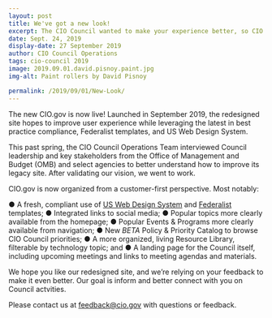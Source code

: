 ```yaml
---
layout: post
title: We've got a new look!
excerpt: The CIO Council wanted to make your experience better, so CIO.gov has a new look and feel. Take a look around. Explore our new features. Read more about how we worked to better meet your needs.
date: Sept. 24, 2019
display-date: 27 September 2019
author: CIO Council Operations
tags: cio-council 2019
image: 2019.09.01.david.pisnoy.paint.jpg
img-alt: Paint rollers by David Pisnoy

permalink: /2019/09/01/New-Look/
---
```


The new CIO.gov is now live! Launched in September 2019, the redesigned site hopes to improve user experience while leveraging the latest in best practice compliance, Federalist templates, and US Web Design System.

This past spring, the CIO Council Operations Team interviewed Council leadership and key stakeholders from the Office of Management and Budget (OMB) and select agencies to better understand how to improve its legacy site. After validating our vision, we went to work.

CIO.gov is now organized from a customer-first perspective. Most notably:

●	A fresh, compliant use of [US Web Design System](https://designsystem.digital.gov/) and [Federalist](https://federalist.18f.gov/) templates;
●	Integrated links to social media;
●	Popular topics more clearly available from the homepage;
●	Popular Events & Programs more clearly available from navigation;
●	New *BETA* Policy & Priority Catalog to browse CIO Council priorities;
●	A more organized, living Resource Library, filterable by technology topic; and
●	A landing page for the Council itself, including upcoming meetings and links to meeting agendas and materials.

We hope you like our redesigned site, and we’re relying on your feedback to make it even better. Our goal is inform and better connect with you on Council actvities.

Please contact us at [feedback@cio.gov](mailto:mailto:feedback@cio.gov) with questions or feedback.
